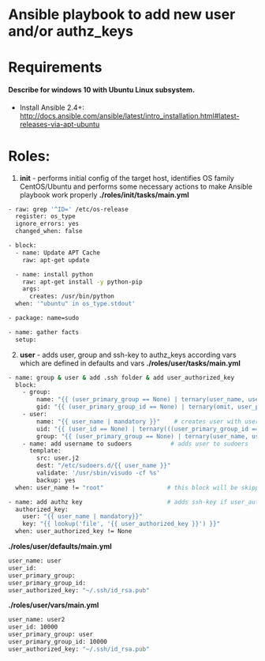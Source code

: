 # Ansible playbook to add new user and/or authz_keys

# Requirements
#### Describe for windows 10 with Ubuntu Linux subsystem.

- Install Ansible 2.4+:
http://docs.ansible.com/ansible/latest/intro_installation.html#latest-releases-via-apt-ubuntu

# Roles:

1) **init** - performs initial config of the target host, identifies OS family CentOS/Ubuntu and performs some necessary actions to make Ansible playbook work properly
**./roles/init/tasks/main.yml**

```sh
- raw: grep '^ID=' /etc/os-release
  register: os_type
  ignore_errors: yes
  changed_when: false

- block:
  - name: Update APT Cache
    raw: apt-get update 

  - name: install python
    raw: apt-get install -y python-pip
    args:
      creates: /usr/bin/python
  when: '"ubuntu" in os_type.stdout'

- package: name=sudo

- name: gather facts
  setup:
```

2) **user** - adds user, group and ssh-key to authz_keys according vars which are defined in defaults and vars
**./roles/user/tasks/main.yml**

```sh
- name: group & user & add .ssh folder & add user_authorized_key
  block:
    - group:
        name: "{{ (user_primary_group == None) | ternary(user_name, user_primary_group) }}"       # creates group for the user. If user_primary_group is not defined - takes user_name as groupname. For the groups ID - omit this param if not specified
        gid: "{{ (user_primary_group_id == None) | ternary(omit, user_primary_group_id) }}"
    - user:
        name: "{{ user_name | mandatory }}"    # creates user with user_name (mandatory variable) as name and user_id (if not specified - takes from user_primary_group_id, if user_primary_group_id is empty - omit this parameter)
        uid: "{{ (user_id == None) | ternary(((user_primary_group_id == None) | ternary(omit, user_primary_group_id)), user_id) }}"
        group: "{{ (user_primary_group == None) | ternary(user_name, user_primary_group) }}"
    - name: add username to sudoers           # adds user to sudoers
      template:
        src: user.j2
        dest: "/etc/sudoers.d/{{ user_name }}"
        validate: '/usr/sbin/visudo -cf %s'
        backup: yes
  when: user_name != "root"                  # this block will be skipped if root in user_name

- name: add authz key                        # adds ssh-key if user_authorized_key (path to the *.pub keyfile) is not empty
  authorized_key:
    user: "{{ user_name | mandatory}}"
    key: "{{ lookup('file', '{{ user_authorized_key }}') }}"
  when: user_authorized_key != None

```
**./roles/user/defaults/main.yml**

```sh
user_name: user
user_id:
user_primary_group:
user_primary_group_id:
user_authorized_key: "~/.ssh/id_rsa.pub"
```
**./roles/user/vars/main.yml**
```sh
user_name: user2
user_id: 10000
user_primary_group: user
user_primary_group_id: 10000
user_authorized_key: "~/.ssh/id_rsa.pub"
```
